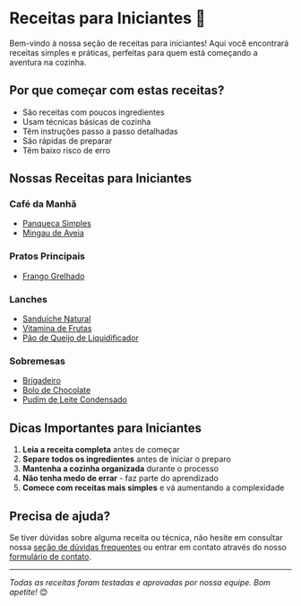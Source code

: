 # Receitas para Iniciantes 🥄

Bem-vindo à nossa seção de receitas para iniciantes! Aqui você encontrará receitas simples e práticas, perfeitas para quem está começando a aventura na cozinha.

## Por que começar com estas receitas?
- São receitas com poucos ingredientes
- Usam técnicas básicas de cozinha
- Têm instruções passo a passo detalhadas
- São rápidas de preparar
- Têm baixo risco de erro

## Nossas Receitas para Iniciantes

### Café da Manhã
- [Panqueca Simples](/receitas/cafe-da-manha/panqueca)
- [Mingau de Aveia](/receitas/cafe-da-manha/mingau-de-aveia)

### Pratos Principais
- [Frango Grelhado](/receitas/pratos-principais/frango-grelhado)

### Lanches
- [Sanduíche Natural](/receitas/lanches/sanduiche-natural)
- [Vitamina de Frutas](/receitas/lanches/vitamina-frutas)
- [Pão de Queijo de Liquidificador](/receitas/lanches/pao-de-queijo-liquidificador)

### Sobremesas
- [Brigadeiro](/receitas/sobremesas/brigadeiro)
- [Bolo de Chocolate](/receitas/sobremesas/bolo-chocolate)
- [Pudim de Leite Condensado](/receitas/sobremesas/pudim-leite-condensado)

## Dicas Importantes para Iniciantes

1. **Leia a receita completa** antes de começar
2. **Separe todos os ingredientes** antes de iniciar o preparo
3. **Mantenha a cozinha organizada** durante o processo
4. **Não tenha medo de errar** - faz parte do aprendizado
5. **Comece com receitas mais simples** e vá aumentando a complexidade

## Precisa de ajuda?
Se tiver dúvidas sobre alguma receita ou técnica, não hesite em consultar nossa [seção de dúvidas frequentes](/duvidas-frequentes) ou entrar em contato através do nosso [formulário de contato](/contato).

---

*Todas as receitas foram testadas e aprovadas por nossa equipe. Bom apetite!* 😊
